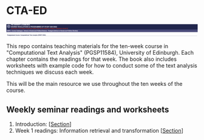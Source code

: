 # CTA-ED

![Course banner](CTA_banner.png)

This repo contains teaching materials for the ten-week course in "Computational Text Analysis" (PGSP11584), University of Edinburgh. Each chapter contains the readings for that week. The book also includes worksheets with example code for how to conduct some of the text analysis techniques we discuss each week.

This will be the main resource we use throughout the ten weeks of the course. 

## Weekly seminar readings and worksheets

1. Introduction: \[[Section](https://raw.githack.com/cjbarrie/CTA-ED/main/_book/index.html)\]
2. Week 1 readings: Information retrieval and transformation \[[Section](https://raw.githack.com/cjbarrie/CTA-ED/main/_book/week-1.html)\]
